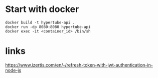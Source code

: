 # Start with docker

```
docker build -t hypertube-api .
docker run -dp 8080:8080 hypertube-api
docker exec -it <container_id> /bin/sh
```

# links

https://www.izertis.com/en/-/refresh-token-with-jwt-authentication-in-node-js